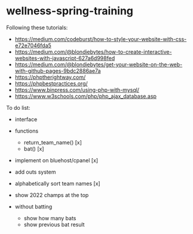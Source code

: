 # wellness-spring-training

Following these tutorials:
- https://medium.com/codeburst/how-to-style-your-website-with-css-e72e7046fda5
- https://medium.com/@blondiebytes/how-to-create-interactive-websites-with-javascript-627a6d998fed
- https://medium.com/@blondiebytes/get-your-website-on-the-web-with-github-pages-9bdc2886ae7a
- https://phptherightway.com/
- https://phpbestpractices.org/
- https://www.binpress.com/using-php-with-mysql/
- https://www.w3schools.com/php/php_ajax_database.asp




To do list:
- interface
- functions
	- return_team_name() [x]
	- bat() [x]

- implement on bluehost/cpanel [x]
- add outs system
- alphabetically sort team names [x]
- show 2022 champs at the top
- without batting
	- show how many bats
	- show previous bat result